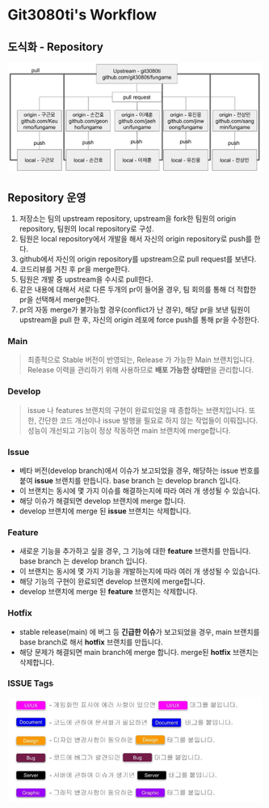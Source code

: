 # Git3080ti's Workflow

## 도식화 - Repository

![repository_structure](./image/repository_structure.png)

## Repository 운영

1. 저장소는 팀의 upstream repository, upstream을 fork한 팀원의 origin repository, 팀원의 local repository로 구성.
2. 팀원은 local repository에서 개발을 해서 자신의 origin repository로 push를 한다.
3. github에서 자신의 origin repository를 upstream으로 pull request를 보낸다.
4. 코드리뷰를 거친 후 pr을 merge한다.
5. 팀원은 개발 중 upstream을 수시로 pull한다.
6. 같은 내용에 대해서 서로 다른 두개의 pr이 들어올 경우, 팀 회의를 통해 더 적합한 pr을 선택해서 merge한다.
7. pr의 자동 merge가 불가능할 경우(conflict가 난 경우), 해당 pr을 보낸 팀원이 upstream을 pull 한 후, 자신의 origin 레포에 force push를 통해 pr을 수정한다.

### Main

> 최종적으로 Stable 버전이 반영되는, Release 가 가능한 Main 브랜치입니다.
> Release 이력을 관리하기 위해 사용하므로 **배포 가능한 상태만**을 관리합니다.

### Develop

> issue 나 features 브랜치의 구현이 완료되었을 때 종합하는 브랜치입니다.
> 또한, 간단한 코드 개선이나 issue 발행을 필요로 하지 않는 작업들이 이뤄집니다.
> 성능이 개선되고 기능이 정상 작동하면 main 브랜치에 merge합니다.

### Issue

- 베타 버전(develop branch)에서 이슈가 보고되었을 경우, 해당하는 issue 번호를 붙여 **issue** 브랜치를 만듭니다. base branch 는 develop branch 입니다.
- 이 브랜치는 동시에 몇 가지 이슈를 해결하는지에 따라 여러 개 생성될 수 있습니다.
- 해당 이슈가 해결되면 develop 브랜치에 merge 합니다.
- develop 브랜치에 merge 된 **issue** 브랜치는 삭제합니다.

### Feature

- 새로운 기능을 추가하고 싶을 경우, 그 기능에 대한 **feature** 브랜치를 만듭니다. base branch 는 develop branch 입니다.
- 이 브랜치는 동시에 몇 가지 기능을 개발하는지에 따라 여러 개 생성될 수 있습니다.
- 해당 기능의 구현이 완료되면 develop 브랜치에 merge합니다.
- develop 브랜치에 merge 된 **feature** 브랜치는 삭제합니다.

### Hotfix

- stable release(main) 에 버그 등 **긴급한 이슈**가 보고되었을 경우, main 브랜치를 base branch로 해서 **hotfix** 브랜치를 만듭니다.
- 해당 문제가 해결되면 main branch에 merge 합니다.
  merge된 **hotfix** 브랜치는 삭제합니다.

### ISSUE Tags

![repository_structure](./image/issue_tags.jpg)
